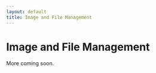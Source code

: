 ```yaml
---
layout: default
title: Image and File Management
---
```


# Image and File Management

More coming soon.